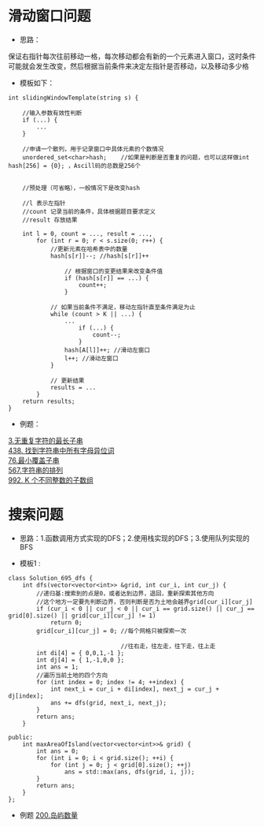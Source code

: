 # 滑动窗口问题

- 思路：

保证右指针每次往前移动一格，每次移动都会有新的一个元素进入窗口，这时条件可能就会发生改变，然后根据当前条件来决定左指针是否移动，以及移动多少格

- 模板如下：
```
int slidingWindowTemplate(string s) {

	//输入参数有效性判断
	if (...) {
		...
	}

	//申请一个散列，用于记录窗口中具体元素的个数情况
	unordered_set<char>hash;	//如果是判断是否重复的问题，也可以这样做int hash[256] = {0}; ，Ascill码的总数是256个
	

	//预处理（可省略），一般情况下是改变hash

	//l 表示左指针
	//count 记录当前的条件，具体根据题目要求定义
	//result 存放结果

	int l = 0, count = ..., result = ...,
		for (int r = 0; r < s.size(0; r++) {
			//更新元素在哈希表中的数量
			hash[s[r]]--; //hash[s[r]]++

				// 根据窗口的变更结果来改变条件值
				if (hash[s[r]] == ...) {
					count++;
				}

			// 如果当前条件不满足，移动左指针直至条件满足为止
			while (count > K || ...) {
				...
					if (...) {
						count--;
					}
				hash[A[l]]++; //滑动左窗口
				l++; //滑动左窗口
			}

			// 更新结果
			results = ...
		}
	return results;
}
```

- 例题：

[3.无重复字符的最长子串](https://github.com/ccpang96/leetcode/blob/master/leetcode/%E6%BB%91%E5%8A%A8%E7%AA%97%E5%8F%A3%E9%97%AE%E9%A2%98/3.%E6%97%A0%E9%87%8D%E5%A4%8D%E5%AD%97%E7%AC%A6%E7%9A%84%E6%9C%80%E9%95%BF%E5%AD%90%E4%B8%B2.cpp)
</br>
[438. 找到字符串中所有字母异位词](https://github.com/ccpang96/leetcode/blob/master/leetcode/%E6%BB%91%E5%8A%A8%E7%AA%97%E5%8F%A3%E9%97%AE%E9%A2%98/438.%20%E6%89%BE%E5%88%B0%E5%AD%97%E7%AC%A6%E4%B8%B2%E4%B8%AD%E6%89%80%E6%9C%89%E5%AD%97%E6%AF%8D%E5%BC%82%E4%BD%8D%E8%AF%8D.cpp)
</br>
[76.最小覆盖子串](https://github.com/ccpang96/leetcode/blob/master/leetcode/%E6%BB%91%E5%8A%A8%E7%AA%97%E5%8F%A3%E9%97%AE%E9%A2%98/76.%20%E6%9C%80%E5%B0%8F%E8%A6%86%E7%9B%96%E5%AD%90%E4%B8%B2.cpp)
</br>
[567.字符串的排列](https://github.com/ccpang96/leetcode/blob/master/leetcode/%E6%BB%91%E5%8A%A8%E7%AA%97%E5%8F%A3%E9%97%AE%E9%A2%98/567.%E5%AD%97%E7%AC%A6%E4%B8%B2%E7%9A%84%E6%8E%92%E5%88%97.cpp)
</br>
[992. K 个不同整数的子数组](https://github.com/ccpang96/leetcode/blob/master/leetcode/%E6%BB%91%E5%8A%A8%E7%AA%97%E5%8F%A3%E9%97%AE%E9%A2%98/992.%20K%20%E4%B8%AA%E4%B8%8D%E5%90%8C%E6%95%B4%E6%95%B0%E7%9A%84%E5%AD%90%E6%95%B0%E7%BB%84.cpp)

# 搜索问题
- 思路：1.函数调用方式实现的DFS；2.使用栈实现的DFS；3.使用队列实现的BFS

- 模板1 :
```
class Solution_695_dfs {
	int dfs(vector<vector<int>> &grid, int cur_i, int cur_j) {
		//递归基:搜索到的点是0，或者达到边界，退回，重新探索其他方向 
		//这个地方一定要先判断边界，否则判断是否为土地会越界grid[cur_i][cur_j]
		if (cur_i < 0 || cur_j < 0 || cur_i == grid.size() || cur_j == grid[0].size() || grid[cur_i][cur_j] != 1)
			return 0;
		grid[cur_i][cur_j] = 0; //每个网格只被探索一次

								//往右走，往左走，往下走，往上走
		int di[4] = { 0,0,1,-1 };
		int dj[4] = { 1,-1,0,0 };
		int ans = 1;
		//遍历当前土地的四个方向
		for (int index = 0; index != 4; ++index) {
			int next_i = cur_i + di[index], next_j = cur_j + dj[index];
			ans += dfs(grid, next_i, next_j);
		}
		return ans;
	}

public:
	int maxAreaOfIsland(vector<vector<int>>& grid) {
		int ans = 0;
		for (int i = 0; i < grid.size(); ++i) {
			for (int j = 0; j < grid[0].size(); ++j)
				ans = std::max(ans, dfs(grid, i, j));
		}
		return ans;
	}
};
```
- 例题
[200.岛屿数量](https://github.com/ccpang96/leetcode/blob/master/leetcode/%E6%90%9C%E7%B4%A2%E9%97%AE%E9%A2%98/200.%E5%B2%9B%E5%B1%BF%E6%95%B0%E9%87%8F.cpp) </br>
